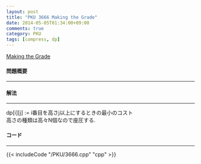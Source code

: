```yaml
---
layout: post
title: "PKU 3666 Making the Grade"
date: 2014-05-05T01:34:00+09:00
comments: true
category: PKU
tags: [compress, dp]
---
```


[Making the Grade](http://poj.org/problem?id=3666)

#### 問題概要

****

#### 解法

****

dp[i][j] := i番目を高さj以上にするときの最小のコスト  
高さの種類は高々N個なので座圧する.

#### コード

****

{{< includeCode "/PKU/3666.cpp" "cpp" >}}

